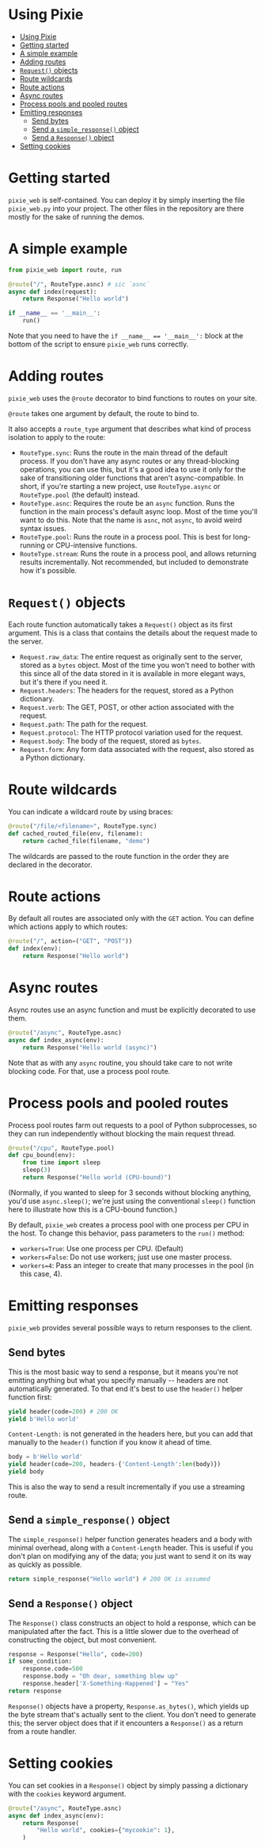 # Using Pixie

- [Using Pixie](#using-pixie)
- [Getting started](#getting-started)
- [A simple example](#a-simple-example)
- [Adding routes](#adding-routes)
- [`Request()` objects](#request-objects)
- [Route wildcards](#route-wildcards)
- [Route actions](#route-actions)
- [Async routes](#async-routes)
- [Process pools and pooled routes](#process-pools-and-pooled-routes)
- [Emitting responses](#emitting-responses)
  - [Send bytes](#send-bytes)
  - [Send a `simple_response()` object](#send-a-simple_response-object)
  - [Send a `Response()` object](#send-a-response-object)
- [Setting cookies](#setting-cookies)

# Getting started

`pixie_web` is self-contained. You can deploy it by simply inserting the file `pixie_web.py` into your project. The other files in the repository are there mostly for the sake of running the demos.

# A simple example

```python
from pixie_web import route, run

@route("/", RouteType.asnc) # sic `asnc`
async def index(request):
    return Response("Hello world")

if __name__ == '__main__':
    run()
```

Note that you need to have the `if __name__ == '__main__':` block at the bottom of the script to ensure `pixie_web` runs correctly.

# Adding routes

`pixie_web` uses the `@route` decorator to bind functions to routes on your site.

`@route` takes one argument by default, the route to bind to.

It also accepts a `route_type` argument that describes what kind of process isolation to apply to the route:

* `RouteType.sync`: Runs the route in the main thread of the default process. If you don't have any async routes or any thread-blocking operations, you can use this, but it's a good idea to use it only for the sake of transitioning older functions that aren't async-compatible. In short, if you're starting a new project, use `RouteType.async` or `RouteType.pool` (the default) instead.
* `RouteType.asnc`: Requires the route be an `async` function. Runs the function in the main process's default async loop. Most of the time you'll want to do this. Note that the name is `asnc`, not `async`, to avoid weird syntax issues.
* `RouteType.pool`: Runs the route in a process pool. This is best for long-running or CPU-intensive functions.
* `RouteType.stream`: Runs the route in a process pool, and allows returning results incrementally. Not recommended, but included to demonstrate how it's possible.

# `Request()` objects

Each route function automatically takes a `Request()` object as its first argument. This is a class that contains the details about the request made to the server.

* `Request.raw_data`: The entire request as originally sent to the server, stored as a `bytes` object. Most of the time you won't need to bother with this since all of the data stored in it is available in more elegant ways, but it's there if you need it.
* `Request.headers`: The headers for the request, stored as a Python dictionary.
* `Request.verb`: The GET, POST, or other action associated with the request.
* `Request.path`: The path for the request.
* `Request.protocol`: The HTTP protocol variation used for the request.
* `Request.body`: The body of the request, stored as `bytes`.
* `Request.form`: Any form data associated with the request, also stored as a Python dictionary.

# Route wildcards

You can indicate a wildcard route by using braces:

```python
@route("/file/<filename>", RouteType.sync)
def cached_routed_file(env, filename):
    return cached_file(filename, "demo")
```

The wildcards are passed to the route function in the order they are declared in the decorator.

# Route actions

By default all routes are associated only with the `GET` action. You can define which actions apply to which routes:

```python
@route("/", action=("GET", "POST"))
def index(env):
    return Response("Hello world")
```

# Async routes

Async routes use an async function and must be explicitly decorated to use them.

```python
@route("/async", RouteType.asnc)
async def index_async(env):
    return Response("Hello world (async)")
```

Note that as with any `async` routine, you should take care to not write blocking code. For that, use a process pool route.

# Process pools and pooled routes

Process pool routes farm out requests to a pool of Python subprocesses, so they can run independently without blocking the main request thread.

```python
@route("/cpu", RouteType.pool)
def cpu_bound(env):
    from time import sleep
    sleep(3)
    return Response("Hello world (CPU-bound)")
```

(Normally, if you wanted to sleep for 3 seconds without blocking anything, you'd use `async.sleep()`; we're just using the conventional `sleep()` function here to illustrate how this is a CPU-bound function.)

By default, `pixie_web` creates a process pool with one process per CPU in the host. To change this behavior, pass parameters to the `run()` method:

* `workers=True`: Use one process per CPU. (Default)
* `workers=False`: Do not use workers; just use one master process.
* `workers=4`: Pass an integer to create that many processes in the pool (in this case, 4).

# Emitting responses

`pixie_web` provides several possible ways to return responses to the client.

## Send bytes

This is the most basic way to send a response, but it means you're not emitting anything but what you specify manually -- headers are not automatically generated. To that end it's best to use the `header()` helper function first:

```python 
yield header(code=200) # 200 OK
yield b'Hello world'
```

`Content-Length:` is not generated in the headers here, but you can add that manually to the `header()` function if you know it ahead of time.

```python
body = b'Hello world'
yield header(code=200, headers-{'Content-Length':len(body)})
yield body
```

This is also the way to send a result incrementally if you use a streaming route.

## Send a `simple_response()` object

The `simple_response()` helper function generates headers and a body with minimal overhead, along with a `Content-Length` header. This is useful if you don't plan on modifying any of the data; you just want to send it on its way as quickly as possible.

```python
return simple_response("Hello world") # 200 OK is assumed
```

## Send a `Response()` object

The `Response()` class constructs an object to hold a response, which can be manipulated after the fact. This is a little slower due to the overhead of constructing the object, but most convenient.

```python
response = Response("Hello", code=200)
if some_condition:
    response.code=500
    response.body = "Oh dear, something blew up"
    response.header['X-Something-Happened'] = "Yes"
return response
```

`Response()` objects have a property, `Response.as_bytes()`, which yields up the byte stream that's actually sent to the client. You don't need to generate this; the server object does that if it encounters a `Response()` as a return from a route handler.

# Setting cookies

You can set cookies in a `Response()` object by simply passing a dictionary with the `cookies` keyword argument.

```python
@route("/async", RouteType.asnc)
async def index_async(env):
    return Response(
        "Hello world", cookies={"mycookie": 1},
    )
```    